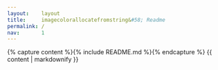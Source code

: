 ```yaml
---
layout:    layout
title:     imagecolorallocatefromstring&#58; Readme
permalink: /
nav:       1
---
```


{% capture content %}{% include README.md %}{% endcapture %}
{{ content | markdownify }}
